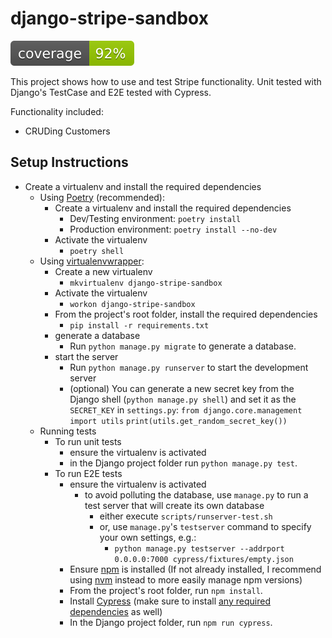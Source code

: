 # django-stripe-sandbox

![Coverage Badge](/static/img/coverage.svg "Coverage Badge")

This project shows how to use and test Stripe functionality. Unit tested with Django's TestCase and E2E tested with Cypress.

Functionality included:
  - CRUDing Customers

## Setup Instructions

- Create a virtualenv and install the required dependencies
  - Using [Poetry](https://python-poetry.org/docs/) (recommended):
    - Create a virtualenv and install the required dependencies
      - Dev/Testing environment: `poetry install`
      - Production environment: `poetry install --no-dev`
    - Activate the virtualenv
      - `poetry shell`
  - Using [virtualenvwrapper](https://virtualenvwrapper.readthedocs.io/en/latest/):
    - Create a new virtualenv
      - `mkvirtualenv django-stripe-sandbox`
    - Activate the virtualenv
      - `workon django-stripe-sandbox`
    - From the project's root folder, install the required dependencies
      - `pip install -r requirements.txt`
    - generate a database
      - Run `python manage.py migrate` to generate a database.
    - start the server
      - Run `python manage.py runserver` to start the development server
      - (optional) You can generate a new secret key from the Django shell (`python manage.py shell`) and set it as the `SECRET_KEY` in `settings.py`:
        `from django.core.management import utils`
        `print(utils.get_random_secret_key())`
  - Running tests
    - To run unit tests
      - ensure the virtualenv is activated
      - in the Django project folder run `python manage.py test`.
    - To run E2E tests
      - ensure the virtualenv is activated
        - to avoid polluting the database, use `manage.py` to run a test server that will create its own database
          - either execute `scripts/runserver-test.sh`
          - or, use `manage.py`'s `testserver` command to specify your own settings, e.g.:
            - `python manage.py testserver --addrport 0.0.0.0:7000 cypress/fixtures/empty.json`
      - Ensure [npm](https://docs.npmjs.com/downloading-and-installing-node-js-and-npm) is installed (If not already installed, I recommend using [nvm](https://github.com/nvm-sh/nvm#installing-and-updating) instead to more easily manage npm versions)
      - From the project's root folder, run `npm install`.
      - Install [Cypress](https://docs.cypress.io/guides/getting-started/installing-cypress) (make sure to install [any required dependencies](https://docs.cypress.io/guides/getting-started/installing-cypress) as well)
      - In the Django project folder, run `npm run cypress`.
